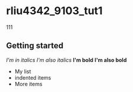 # rliu4342_9103_tut1

111

## Getting started
 
 *I'm in italics* _I'm also italics_
 **I'm bold** __I'm also bold__

 - My list
  - indented items
 - More items